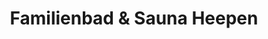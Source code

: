 ---
title: "Familienbad & Sauna Heepen"
url: /bielefeld/familienbad-und-sauna-heepen/
shop: Sport
---